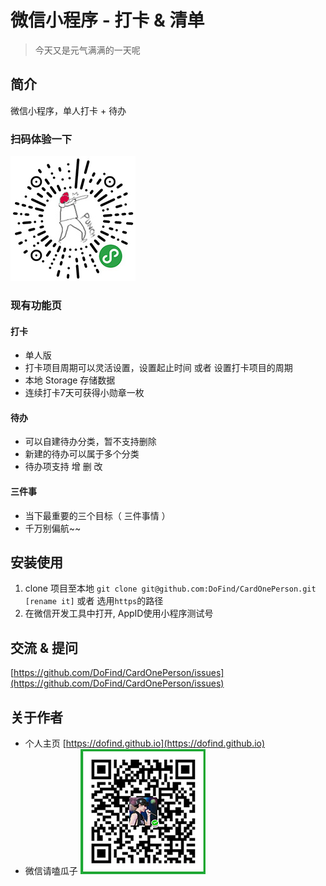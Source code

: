 # 微信小程序 - 打卡 & 清单
> 今天又是元气满满的一天呢

## 简介

微信小程序，单人打卡 + 待办

### 扫码体验一下

![打卡小程序二维码](img/dk.jpg)

### 现有功能页
#### 打卡
- 单人版
- 打卡项目周期可以灵活设置，设置起止时间 或者 设置打卡项目的周期
- 本地 Storage 存储数据
- 连续打卡7天可获得小勋章一枚

#### 待办
- 可以自建待办分类，暂不支持删除
- 新建的待办可以属于多个分类
- 待办项支持 增 删 改

#### 三件事
- 当下最重要的三个目标（ 三件事情 ）
- 千万别偏航~~

## 安装使用

1. clone 项目至本地 `git clone git@github.com:DoFind/CardOnePerson.git [rename it]` 或者 选用`https`的路径
2. 在微信开发工具中打开, AppID使用小程序测试号 

## 交流 & 提问

[https://github.com/DoFind/CardOnePerson/issues](https://github.com/DoFind/CardOnePerson/issues)

## 关于作者

- 个人主页 [https://dofind.github.io](https://dofind.github.io)
- 微信请嗑瓜子 ![微信打赏二维码](img/ds.jpg)

